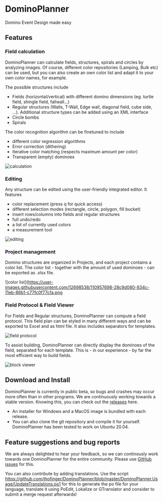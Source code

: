 # DominoPlanner
Domino Event Design made easy

## Features
### Field calculation
DominoPlanner can calculate fields, structures, spirals and circles by analyzing images. Of course, different color repositories (Lamping, Bulk etc) can be used, but you can also create an own color list and adapt it to your own color names, for example.

The possible structures include
 * Fields (horizontal/vertical) with different domino dimensions (eg. turtle field, shingle field, fallwall...)
 * Regular structures (Walls, T-Wall, Edge wall, diagonal field, cube side, ...). Additional structure types can be added using an XML interface 
 * Circle bombs
 * Spirals

The color recognition algorithm can be finetuned to include
 * different color regression algorithms
 * Error correction (dithering)
 * Iterative color matching (respects maximum amount per color)
 * Transparent (empty) dominoes
 
![calculation](https://user-images.githubusercontent.com/12698538/110957181-aa6d2e80-834b-11eb-8868-769e27859ad3.png)

### Editing
Any structure can be edited using the user-friendly integrated editor. It features
 * color replacement (press q for quick access)
 * different selection modes (rectangle, circle, polygon, fill bucket)
 * insert rows/columns into fields and regular structures
 * full undo/redo
 * a list of currently used colors
 * a measurement tool 

![editing](https://user-images.githubusercontent.com/12698538/110957422-e607f880-834b-11eb-974a-92d6739854b6.png)

### Project management
Domino structures are organized in Projects, and each project contains a color list. The color list - together with the amount of used dominoes - can be exported as .xlsx file.

![color list](https://user-images.githubusercontent.com/12698538/110957698-28c9d080-834c-11eb-86b1-c77fc0f77cfa.png

### Field Protocol & Field Viewer
For Fields and Regular structures, DominoPlanner can compute a field protocol. This field plan can be styled in many different ways and can be exported to Excel and as html file. It also includes separators for templates.

![field protocol](https://user-images.githubusercontent.com/12698538/110958059-8fe78500-834c-11eb-9b4a-0df40312b3c5.png)

To assist building, DominoPlanner can directly display the dominoes of the field, separated for each template. This is - in our experience - by far the most efficient way to build fields. 

![block viewer](https://user-images.githubusercontent.com/12698538/110959770-53b52400-834e-11eb-88ac-2d299297ada0.png)

## Download and Install
DominoPlanner is currently in public beta, so bugs and crashes may occur more often than in other programs. We are continuously working towards a stable version.
Knowing this, you can check out the [releases](https://github.com/jhofinger/DominoPlanner/releases) here. 
 * An installer for Windows and a MacOS image is bundled with each release.
 * You can also clone the git repository and compile it for yourself. DominoPlanner has been tested to work on Ubuntu 20.04.

## Feature suggestions and bug reports
We are always delighted to hear your feedback, so we can continously work towards one DominoPlanner for the entire community. Please use [GitHub issues](https://github.com/jhofinger/DominoPlanner/issues) for this.

You can also contribute by adding translations. Use the script https://github.com/jhofinger/DominoPlanner/blob/master/DominoPlanner.Usage/UpdateTranslations.ps1 for this to generate the po file for your language, translate it using PoEdit, Lokalize or GTranslator and consider to submit a merge request afterwards!


